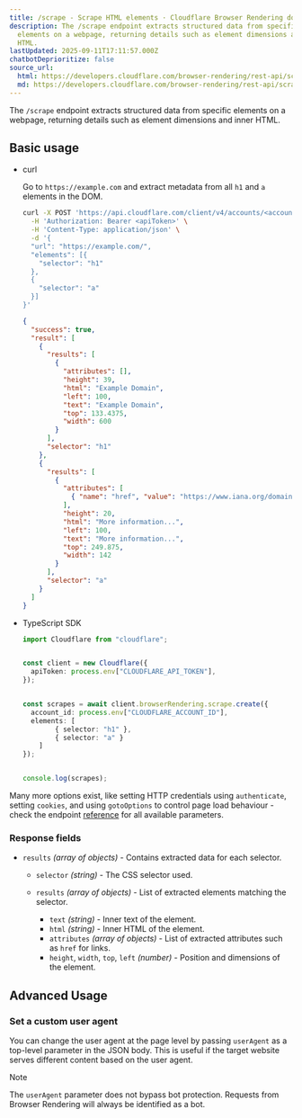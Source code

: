 ```yaml
---
title: /scrape - Scrape HTML elements · Cloudflare Browser Rendering docs
description: The /scrape endpoint extracts structured data from specific
  elements on a webpage, returning details such as element dimensions and inner
  HTML.
lastUpdated: 2025-09-11T17:11:57.000Z
chatbotDeprioritize: false
source_url:
  html: https://developers.cloudflare.com/browser-rendering/rest-api/scrape-endpoint/
  md: https://developers.cloudflare.com/browser-rendering/rest-api/scrape-endpoint/index.md
---
```


The `/scrape` endpoint extracts structured data from specific elements on a webpage, returning details such as element dimensions and inner HTML.

## Basic usage

* curl

  Go to `https://example.com` and extract metadata from all `h1` and `a` elements in the DOM.

  ```bash
  curl -X POST 'https://api.cloudflare.com/client/v4/accounts/<accountId>/browser-rendering/scrape' \
    -H 'Authorization: Bearer <apiToken>' \
    -H 'Content-Type: application/json' \
    -d '{
    "url": "https://example.com/",
    "elements": [{
      "selector": "h1"
    },
    {
      "selector": "a"
    }]
  }'
  ```

  ```json
  {
    "success": true,
    "result": [
      {
        "results": [
          {
            "attributes": [],
            "height": 39,
            "html": "Example Domain",
            "left": 100,
            "text": "Example Domain",
            "top": 133.4375,
            "width": 600
          }
        ],
        "selector": "h1"
      },
      {
        "results": [
          {
            "attributes": [
              { "name": "href", "value": "https://www.iana.org/domains/example" }
            ],
            "height": 20,
            "html": "More information...",
            "left": 100,
            "text": "More information...",
            "top": 249.875,
            "width": 142
          }
        ],
        "selector": "a"
      }
    ]
  }
  ```

* TypeScript SDK

  ```typescript
  import Cloudflare from "cloudflare";


  const client = new Cloudflare({
    apiToken: process.env["CLOUDFLARE_API_TOKEN"],
  });


  const scrapes = await client.browserRendering.scrape.create({
    account_id: process.env["CLOUDFLARE_ACCOUNT_ID"],
    elements: [
          { selector: "h1" },
          { selector: "a" }
      ]
  });


  console.log(scrapes);
  ```

Many more options exist, like setting HTTP credentials using `authenticate`, setting `cookies`, and using `gotoOptions` to control page load behaviour - check the endpoint [reference](https://developers.cloudflare.com/api/resources/browser_rendering/subresources/scrape/methods/create/) for all available parameters.

### Response fields

* `results` *(array of objects)* - Contains extracted data for each selector.

  * `selector` *(string)* - The CSS selector used.

  * `results` *(array of objects)* - List of extracted elements matching the selector.

    * `text` *(string)* - Inner text of the element.
    * `html` *(string)* - Inner HTML of the element.
    * `attributes` *(array of objects)* - List of extracted attributes such as `href` for links.
    * `height`, `width`, `top`, `left` *(number)* - Position and dimensions of the element.

## Advanced Usage

### Set a custom user agent

You can change the user agent at the page level by passing `userAgent` as a top-level parameter in the JSON body. This is useful if the target website serves different content based on the user agent.

Note

The `userAgent` parameter does not bypass bot protection. Requests from Browser Rendering will always be identified as a bot.
